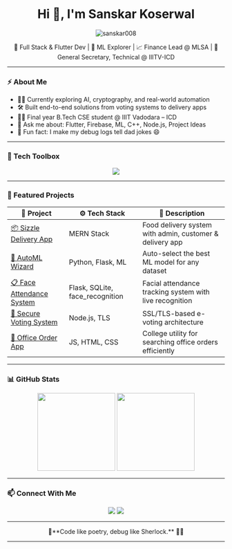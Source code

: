 <h1 align="center">Hi 👋, I'm Sanskar Koserwal</h1>
<p align="center">
  <img src="https://komarev.com/ghpvc/?username=sanskar008&label=Profile%20views&color=0e75b6&style=flat" alt="sanskar008" />
</p>

<p align="center">
  🚀 Full Stack & Flutter Dev | 🤖 ML Explorer | 📈 Finance Lead @ MLSA | 💼 General Secretary, Technical @ IIITV-ICD 
</p>

---

### ⚡ About Me
- 👨‍💻 Currently exploring AI, cryptography, and real-world automation
- 🛠️ Built end-to-end solutions from voting systems to delivery apps
- 🧑‍🎓 Final year B.Tech CSE student @ IIIT Vadodara – ICD
- 💬 Ask me about: Flutter, Firebase, ML, C++, Node.js, Project Ideas
- 🧩 Fun fact: I make my debug logs tell dad jokes 😄

---

### 🔨 Tech Toolbox
<p align="center">
  <img src="https://skillicons.dev/icons?i=cpp,python,flutter,dart,html,css,js,nodejs,mongodb,firebase,sqlite,git,github,figma" />
</p>

---

### 🚀 Featured Projects

| 💼 Project | ⚙️ Tech Stack | 📝 Description |
|-----------|---------------|----------------|
| [📦 Sizzle Delivery App](https://github.com/sanskar008/Sizzle-Delivery-Man-App) | MERN Stack | Food delivery system with admin, customer & delivery app |
| [🧠 AutoML Wizard](https://github.com/sanskar008/AutoML-Wizard) | Python, Flask, ML | Auto-select the best ML model for any dataset |
| [📋 Face Attendance System](https://github.com/sanskar008/Face-Recognition-Attendance-System) | Flask, SQLite, face_recognition | Facial attendance tracking system with live recognition |
| [🔐 Secure Voting System](https://github.com/sanskar008/Secure-Voting-System) | Node.js, TLS | SSL/TLS-based e-voting architecture |
| [🏢 Office Order App](https://github.com/sanskar008/IIITV-OfficeOrder) | JS, HTML, CSS | College utility for searching office orders efficiently |

---

### 📊 GitHub Stats
<p align="center">
  <img src="https://github-readme-stats.vercel.app/api?username=sanskar008&show_icons=true&theme=tokyonight&count_private=true" height="180"/>
  <img src="https://github-readme-stats.vercel.app/api/top-langs/?username=sanskar008&layout=compact&theme=tokyonight" height="180"/>
</p>

---


### 📫 Connect With Me
<p align="center">
  <a href="https://www.linkedin.com/in/sanskar-koserwal/" target="_blank"><img src="https://img.shields.io/badge/LinkedIn-%230077B5.svg?style=for-the-badge&logo=linkedin&logoColor=white" /></a>
  <a href="mailto:sanskark008@gmail.com"><img src="https://img.shields.io/badge/Gmail-D14836?style=for-the-badge&logo=gmail&logoColor=white" /></a>
</p>

---

<p align="center">💬**Code like poetry, debug like Sherlock.** 🕵️‍♂️</p>

---
